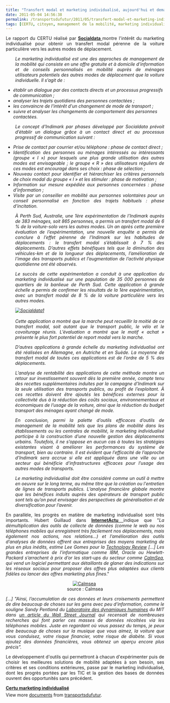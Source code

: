 ```yaml
---
title: "Transfert modal et marketing individualisé, aujourd'hui et demain"
date: 2011-05-04 14:56:38
permalink: /transportsdufutur/2011/05/transfert-modal-et-marketing-individualise-aujourdhui-et-demain.html
tags: [CERTU, citoyen, management de la mobilité, marketing individualisé]
---
```


<p style="text-align: justify">Le rapport du CERTU réalisé par <strong><a href="http://www.socialdata.de/home.php?lang=en" target="_blank">Socialdata </a></strong>montre l'intérêt du marketing individualisé pour obtenir un transfert modal pérenne de la voiture particulière vers les autres modes de déplacement.</p> <p style="text-align: justify;padding-left: 30px"><em>Le marketing individualisé est une des approches de management de la mobilité qui consiste en une offre gratuite et à domicile d’information et de conseils personnalisés en mobilité auprès de ménages utilisateurs potentiels des autres modes de déplacement que la voiture individuelle. Il s’agit de : </em></p> <p>   <!--more-->  </p> <ul> <li><em>établir un dialogue par des contacts directs et un processus progressifs de communication ;</em></li> <li><em>analyser les trajets quotidiens des personnes contactées ;</em></li> <li><em>les convaincre de l'intérêt d'un changement de mode de transport ;</em></li> <li><em>suivre et analyser les changements de comportement des personnes contactées.</em></li> </ul> <p style="text-align: justify;padding-left: 30px"><em>Le concept d’Indimark par phases développé par Socialdata prévoit d’établir un dialogue grâce à un contact direct et au processus progressif de communication suivant :</em></p> <ul> <li> <div style="text-align: justify"><em>Prise de contact par courrier et/ou téléphone : phase de contact direct ;</em></div> </li> <li> <div style="text-align: justify"><em>Identification des personnes ou ménages intéressés ou intéressants (groupe « I ») pour lesquels une plus grande utilisation des autres modes est envisageable ; le groupe « R » des utilisateurs réguliers de ces modes est encouragé dans ses choix : phase de sélection ;</em></div> </li> <li> <div style="text-align: justify"><em>Nouveau contact pour identifier et hiérarchiser les critères personnels de choix modal du groupe « I » et les stimuler : phase de motivation ;</em></div> </li> <li> <div style="text-align: justify"><em>Information sur mesure expédiée aux personnes concernées : phase d’information ;</em></div> </li> <li> <div style="text-align: justify"><em>Visite par un conseiller en mobilité aux personnes volontaires pour un conseil personnalisé en fonction des trajets habituels : phase d’incitation.</em></div> </li> </ul> <p style="text-align: justify;padding-left: 30px"><em>À Perth Sud, Australie, une 1ère expérimentation de l’Indimark auprès de 383 ménages, soit 865 personnes, a permis un transfert modal de 6 % de la voiture-solo vers les autres modes. Un an après cette première évaluation de l’expérimentation, une nouvelle enquête a permis de conclure à l’effet pérenne de l’Indimark sur les habitudes de déplacements : le transfert modal s’établissait à 7 % des déplacements. D’autres effets bénéfiques tels que la diminution des véhicules-km et de la longueur des déplacements, l’amélioration de l’image des transports publics et l’augmentation de l’activité physique quotidienne ont été observés.</em></p> <p style="text-align: justify;padding-left: 30px"><em>Le succès de cette expérimentation a conduit à une application du marketing individualisé sur une population de 35 000 personnes de quartiers de la banlieue de Perth Sud. Cette application à grande échelle a permis de confirmer les résultats de la 1ère expérimentation, avec un transfert modal de 8 % de la voiture particulière vers les autres modes.</em></p> <p style="text-align: justify;padding-left: 30px"><em><a rel="lightbox" href="https://gabrielplassat.github.io/transportsdufutur/wp-content/uploads/sites/6/old/6a0120a66d2ad4970b014e883cf9e6970d-800wi.jpg"><img class="asset  asset-image at-xid-6a0120a66d2ad4970b014e883cf9e6970d" style="margin-left: auto;margin-right: auto" title="Socialdata1" src="/wp-content/uploads/sites/6/old/6a0120a66d2ad4970b014e883cf9e6970d-500wi.jpg" alt="Socialdata1" /></a> <br /><br /></em><em>Cette application a montré que la marche peut recueillir la moitié de ce transfert modal, soit autant que le transport public, le vélo et le covoiturage réunis. L’évaluation a montré que le motif « achat » présente le plus fort potentiel de report modal vers la marche.</em></p> <p style="text-align: justify;padding-left: 30px"><em>D’autres applications à grande échelle du marketing individualisé ont été réalisées en Allemagne, en Autriche et en Suède. La moyenne de transfert modal de toutes ces applications est de l’ordre de 5 % des déplacements.</em></p> <p style="text-align: justify;padding-left: 30px"><em>L’analyse de rentabilité des applications de cette méthode montre un retour sur investissement souvent dès la première année, compte tenu des recettes supplémentaires induites par la campagne d’Indimark sur la seule utilisation des transports publics, au profit de l’exploitant. À ces recettes doivent être ajoutés les bénéfices externes pour la collectivité dus à la réduction des coûts sociaux, environnementaux et économiques de l’usage de la voiture, ainsi que la réduction du budget transport des ménages ayant changé de mode.</em></p> <p style="text-align: justify;padding-left: 30px"><em>En conclusion, parmi la palette d’outils efficaces d’outils de management de la mobilité tels que les plans de mobilité dans les établissements ou les centrales de mobilité, le marketing individualisé participe à la construction d’une nouvelle gestion des déplacements urbains. Toutefois, il ne s’oppose en aucun cas à toutes les stratégies existantes visant à améliorer les performances du système de transport, bien au contraire. Il est évident que l’efficacité de l’approche d’Indimark sera accrue si elle est appliquée dans une ville ou un secteur qui bénéficie d’infrastructures efficaces pour l’usage des autres modes de transports.</em></p> <p style="text-align: justify;padding-left: 30px"><em>Le marketing individualisé doit être considéré comme un outil à mettre en oeuvre sur le long terme, au même titre que la création ou l'entretien de lignes de transports publics. L’analyse financière globale montre que les bénéfices induits auprès des opérateurs de transport public sont tels qu’on peut envisager des perspectives de généralisation et de diversification pour l’avenir.</em></p> <p style="text-align: justify">En parallèle, les progrès en matière de marketing individualisé sont très importants. Hubert Guillaud dans <strong><a href="http://www.internetactu.net/2011/05/04/big-data-les-progres-de-lanalyse-des-donnees/?utm_source=feedburner&utm_medium=feed&utm_campaign=Feed%3A+internetactu%2FbcmJ+%28InternetActu.net%29&utm_content=Netvibes" target="_blank">InternetActu </a></strong>indique que "<em>La démultiplication des outils de collecte de données (comme le web ou nos téléphones mobiles qui enregistrent très facilement nos déplacements, mais également nos actions, nos relations…) et l’amélioration des outils d’analyses de données offrent aux entreprises des moyens marketing de plus en plus inédits, estime Lee Gomes pour la <a href="http://www.technologyreview.com/business/37496/">Technology Review</a> [...] Les grandes entreprises de l’informatique comme IBM, Oracle ou Hewlett-Packard s’arrachent à prix d’or les start-ups du secteur comme <a href="http://www.calmseainc.com/">CalmSea</a>, qui vend un logiciel permettant aux détaillants de glaner des indications sur les réseaux sociaux pour proposer des offres plus adaptées aux clients fidèles ou lancer des offres marketing plus fines</em>."</p> <p style="text-align: center"><a rel="lightbox" href="https://gabrielplassat.github.io/transportsdufutur/wp-content/uploads/sites/6/old/6a0120a66d2ad4970b01538e4981a6970b-800wi.jpg"><img class="asset  asset-image at-xid-6a0120a66d2ad4970b01538e4981a6970b" style="margin-left: auto;margin-right: auto" title="Calmsea" src="/wp-content/uploads/sites/6/old/6a0120a66d2ad4970b01538e4981a6970b-500wi.jpg" alt="Calmsea" /></a> <br />source : Calmsea</p> <p style="text-align: justify"><em>[...] "Ainsi, l’accumulation de ces données et leurs croisements permettent de dire beaucoup de choses sur les gens avec peu d’information, comme le souligne Sandy Pentland du <a href="http://hd.media.mit.edu/">Laboratoire des dynamiques humaines</a> du MIT dans <a href="http://online.wsj.com/article/SB10001424052748704547604576263261679848814.html">un article du Wall Street Journal</a> qui recensait de nombreuses recherches qui font parler ces masses de données récoltées via les téléphones mobiles. </em><em>Juste en regardant où vous passez du temps, je peux dire beaucoup de choses sur la musique que vous aimez, la voiture que vous conduisez, votre risque financier, votre risque de diabète. Si vous ajoutez des données financières, vous obtenez un aperçu encore plus précis”.</em></p> <p style="text-align: justify">Le développement d'outils qui permettront à chacun d'expérimenter puis de choisir les meilleures solutions de mobilité adaptées à son besoin, ses critères et ses conditions extérieures, passe par le marketing individualisé, dont les progrès portées par les TIC et la gestion des bases de données ouvrent des opportunités sans précédent.</p> <div style="width:477px" id="__ss_7831005"><strong style="margin:12px 0 4px"><a href="http://www.slideshare.net/transportsdufutur/certu-marketing-individualis" title="Certu marketing individualisé">Certu marketing individualisé</a></strong><div style="padding:5px 0 12px">View more <a href="http://www.slideshare.net/">documents</a> from <a href="http://www.slideshare.net/transportsdufutur">transportsdufutur</a>.</div></div>
